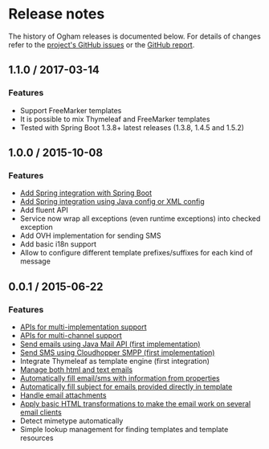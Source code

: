 # Release notes

The history of Ogham releases is documented below. For details of changes refer to the [project's GitHub issues][issues] or the [GitHub report][github-report].

[issues]: https://github.com/groupe-sii/ogham/issues?state=closed
[github-report]: github-report.html



## 1.1.0 / 2017-03-14

### Features

- Support FreeMarker templates
- It is possible to mix Thymeleaf and FreeMarker templates
- Tested with Spring Boot 1.3.8+ latest releases (1.3.8, 1.4.5 and 1.5.2)


## 1.0.0 / 2015-10-08

### Features

- [Add Spring integration with Spring Boot](usage/integration.html#integrate-with-spring-boot)
- [Add Spring integration using Java config or XML config](usage/integration.html#manual-integration-with-spring)
- Add fluent API
- Service now wrap all exceptions (even runtime exceptions) into checked exception
- Add OVH implementation for sending SMS
- Add basic i18n support
- Allow to configure different template prefixes/suffixes for each kind of message 


## 0.0.1 / 2015-06-22

### Features

- [APIs for multi-implementation support](config/select-implementation.html)
- [APIs for multi-channel support](usage/index.html)
- [Send emails using Java Mail API (first implementation)](config/select-implementation.html#email)
- [Send SMS using Cloudhopper SMPP (first implementation)](config/select-implementation.html#sms)
- Integrate Thymeleaf as template engine (first integration)
- [Manage both html and text emails](usage/how-to-send-email.html#both-html-and-text)
- [Automatically fill email/sms with information from properties](config/properties.html)
- [Automatically fill subject for emails provided directly in template](usage/how-to-send-email.html#sending-email-with-subject-from-template)
- [Handle email attachments](usage/how-to-send-email.html#attachments)
- [Apply basic HTML transformations to make the email work on several email clients](features/hidden-complexity.html)
- Detect mimetype automatically
- Simple lookup management for finding templates and template resources
